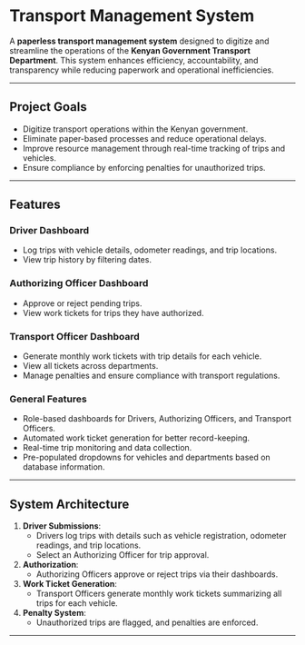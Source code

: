 # Transport Management System

A **paperless transport management system** designed to digitize and streamline the operations of the **Kenyan Government Transport Department**. This system enhances efficiency, accountability, and transparency while reducing paperwork and operational inefficiencies.

---

## **Project Goals**
- Digitize transport operations within the Kenyan government.
- Eliminate paper-based processes and reduce operational delays.
- Improve resource management through real-time tracking of trips and vehicles.
- Ensure compliance by enforcing penalties for unauthorized trips.

---

## **Features**
### **Driver Dashboard**
- Log trips with vehicle details, odometer readings, and trip locations.
- View trip history by filtering dates.

### **Authorizing Officer Dashboard**
- Approve or reject pending trips.
- View work tickets for trips they have authorized.

### **Transport Officer Dashboard**
- Generate monthly work tickets with trip details for each vehicle.
- View all tickets across departments.
- Manage penalties and ensure compliance with transport regulations.

### **General Features**
- Role-based dashboards for Drivers, Authorizing Officers, and Transport Officers.
- Automated work ticket generation for better record-keeping.
- Real-time trip monitoring and data collection.
- Pre-populated dropdowns for vehicles and departments based on database information.

---


## **System Architecture**
1. **Driver Submissions**:
   - Drivers log trips with details such as vehicle registration, odometer readings, and trip locations.
   - Select an Authorizing Officer for trip approval.
2. **Authorization**:
   - Authorizing Officers approve or reject trips via their dashboards.
3. **Work Ticket Generation**:
   - Transport Officers generate monthly work tickets summarizing all trips for each vehicle.
4. **Penalty System**:
   - Unauthorized trips are flagged, and penalties are enforced.

---
